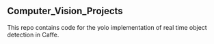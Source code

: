 ## Computer_Vision_Projects

This repo contains code for the yolo implementation of real time object detection in Caffe.
